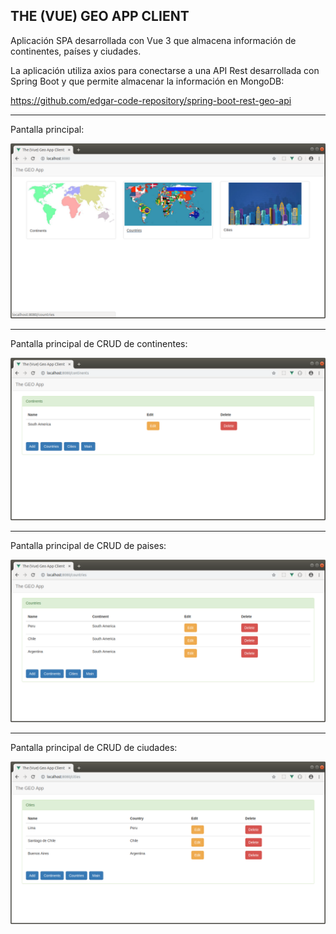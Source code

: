 THE (VUE) GEO APP CLIENT
--------------------------------------------------------------------------------------------------------------------

Aplicación SPA desarrollada con Vue 3 que almacena información de continentes, países y ciudades.

La aplicación utiliza axios para conectarse a una API Rest desarrollada con Spring Boot y que permite almacenar la información en MongoDB:

https://github.com/edgar-code-repository/spring-boot-rest-geo-api

--------------------------------------------------------------------------------------------------------------------

Pantalla principal:

![Screenshot Main](screenshots/vue_main_page.png)

--------------------------------------------------------------------------------------------------------------------

Pantalla principal de CRUD de continentes:

![Screenshot Continentes](screenshots/vue_main_continents.png)

--------------------------------------------------------------------------------------------------------------------

Pantalla principal de CRUD de paises:

![Screenshot Paises](screenshots/vue_main_countries.png)

--------------------------------------------------------------------------------------------------------------------

Pantalla principal de CRUD de ciudades:

![Screenshot Ciudades](screenshots/vue_main_cities.png)


